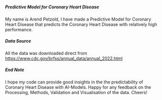 ##### Predictive Model for Coronary Heart Disease

My name is Arend Petzold, I have made a Predictive Model for Coronary Heart Disease that predicts the Coronary Heart Disease with relatively high performance.

##### Data Source

All the data was downloaded direct from https://www.cdc.gov/brfss/annual_data/annual_2022.html

##### End Note

I hope my code can provide good insights in the the predictability of Coronary Heart Disease with AI-Models. Happy for any feedback on the Processing, Methods, Validation and Visualisation of the data. Cheers! 


